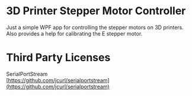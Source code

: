 # 3D Printer Stepper Motor Controller
Just a simple WPF app for controlling the stepper motors on 3D printers.  
Also provides a help for calibrating the E stepper motor.

# Third Party Licenses
SerialPortStream  
[https://github.com/jcurl/serialportstream](https://github.com/jcurl/serialportstream)
